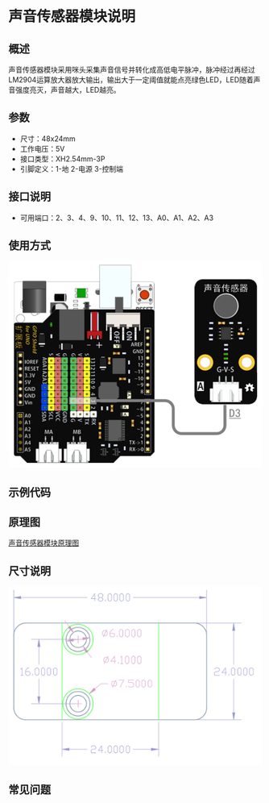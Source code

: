 # 声音传感器模块说明   

## 概述
声音传感器模块采用咪头采集声音信号并转化成高低电平脉冲，脉冲经过再经过LM2904运算放大器放大输出，输出大于一定阈值就能点亮绿色LED，LED随着声音强度亮灭，声音越大，LED越亮。

## 参数 
- 尺寸：48x24mm
- 工作电压：5V
- 接口类型：XH2.54mm-3P
- 引脚定义：1-地 2-电源 3-控制端

## 接口说明
- 可用端口：2、3、4、9、10、11、12、13、A0、A1、A2、A3

## 使用方式
![](./images/12.png)

## 示例代码

## 原理图
[声音传感器模块原理图](https://github.com/Haohaodada-official/haohaodada-docs/blob/master/%E5%8E%9F%E7%90%86%E5%9B%BE/%E5%A3%B0%E9%9F%B3%E4%BC%A0%E6%84%9F%E5%99%A8%E6%A8%A1%E5%9D%97.pdf)

## 尺寸说明
![](./images/01.png)

## 常见问题
